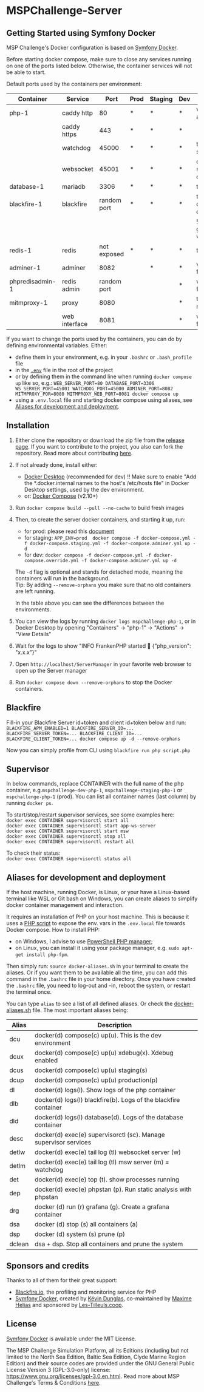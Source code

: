 # MSPChallenge-Server 

## Getting Started using Symfony Docker

MSP Challenge's Docker configuration is based on [Symfony Docker](https://github.com/dunglas/symfony-docker).

Before starting docker compose, make sure to close any services running on one of the ports listed below.
Otherwise, the container services will not be able to start.

Default ports used by the containers per environment:

| Container       | Service       | Port        | Prod | Staging | Dev | remarks                             | 
|-----------------|---------------|-------------|------|---------|-----|-------------------------------------|
| php-1           | caddy http    | 80          | *    | *       | *   | web server / api                    |
|                 | caddy https   | 443         | *    | *       | *   |
|                 | watchdog      | 45000       | *    | *       | *   | to run simulations                  |
|                 | websocket     | 45001       | *    | *       | *   | direct client-server communication  |
| database-1      | mariadb       | 3306        | *    | *       | *   | to store data                       |
| blackfire-1     | blackfire     | random port | *    | *       | *   | to profile, disabled by default     |
|                 |               |             |      |         |     | ! only enabled given req. env. vars |
| redis-1         | redis         | not exposed | *    | *       | *   | to cache                            |
| adminer-1       | adminer       | 8082        |      | *       | *   | web interface for databases         |
| phpredisadmin-1 | redis admin   | random port |      |         | *   | web interface for redis             |
| mitmproxy-1     | proxy         | 8080        |      |         | *   | to monitor network traffic          |
|                 | web interface | 8081        |      |         | *   | web interface for mitmproxy         |

If you want to change the ports used by the containers, you can do by defining environmental variables. Either:
- define them in your environment, e.g. in your `.bashrc` or `.bash_profile` file
- in the [`.env`](.env) file in the root of the project
- or by defining them in the command line when running `docker compose up` like so, e.g.:
  `WEB_SERVER_PORT=80 DATABASE_PORT=3306 WS_SERVER_PORT=45001 WATCHDOG_PORT=45000 ADMINER_PORT=8082 MITMPROXY_POR=8080 MITMPROXY_WEB_PORT=8081 docker compose up`
- using a `.env.local` file and starting docker compose using aliases, see [Aliases for development and deployment](#aliases-for-development-and-deployment).

## Installation

1. Either clone the repository or download the zip file from the [release page](https://github.com/BredaUniversityResearch/MSPChallenge-Server/releases).
   If you want to contribute to the project, you also can fork the repository. Read more about contributing [here](https://community.mspchallenge.info/wiki/Community_Contribution).
2. If not already done, install either:
   - [Docker Desktop](https://www.docker.com/products/docker-desktop/) (recommended for dev)
     !! Make sure to enable "Add the *.docker.internal names to the host's /etc/hosts file" in Docker Desktop settings, used by the dev environment.
   - or: [Docker Compose](https://docs.docker.com/compose/install/) (v2.10+)   
4. Run `docker compose build --pull --no-cache` to build fresh images

5. Then, to create the server docker containers, and starting it up, run:
   - for prod: please read this [document](https://community.mspchallenge.info/wiki/Docker_server_installation)
   - for staging: `APP_ENV=prod  docker compose -f docker-compose.yml -f docker-compose.staging.yml -f docker-compose.adminer.yml up -d`
   - for dev: `docker compose -f docker-compose.yml -f docker-compose.override.yml -f docker-compose.adminer.yml up -d`

   The `-d` flag is optional and stands for detached mode, meaning the containers will run in the background.   
   Tip: By adding `--remove-orphans` you make sure that no old containers are left running.

   In the table above you can see the differences between the environments.

6. You can view the logs by running `docker logs mspchallenge-php-1`, or in Docker Desktop by opening "Containers" -> "php-1" -> "Actions" -> "View Details"
7. Wait for the logs to show "INFO    FrankenPHP started 🐘    {"php_version": "x.x.x"}"
8. Open `http://localhost/ServerManager` in your favorite web browser to open up the Server manager
9. Run `docker compose down --remove-orphans` to stop the Docker containers.

## Blackfire

Fill-in your Blackfire Server id+token and client id+token below and run:<br/>
`BLACKFIRE_APM_ENABLED=1 BLACKFIRE_SERVER_ID=... BLACKFIRE_SERVER_TOKEN=... BLACKFIRE_CLIENT_ID=... BLACKFIRE_CLIENT_TOKEN=... docker compose up -d --remove-orphans`

Now you can simply profile from CLI using `blackfire run php script.php`

## Supervisor

In below commands, replace CONTAINER with the full name of the php container, e.g.`mspchallenge-dev-php-1`,
`mspchallenge-staging-php-1` or `mspchallenge-php-1` (prod). 
You can list all container names (last column) by running `docker ps`.

To start/stop/restart supervisor services, see some examples here:<br/>
`docker exec CONTAINER supervisorctl start all`<br/>
`docker exec CONTAINER supervisorctl start app-ws-server`<br/>
`docker exec CONTAINER supervisorctl start msw`<br/>
`docker exec CONTAINER supervisorctl stop all`<br/>
`docker exec CONTAINER supervisorctl restart all`<br/>

To check their status:<br/>
`docker exec CONTAINER supervisorctl status all`<br/>

## Aliases for development and deployment

If the host machine, running Docker, is Linux, or your have a Linux-based terminal like WSL or Git bash on Windows, you
can create aliases to simplify docker container management and interaction.

It requires an installation of PHP on your host machine. This is because it uses a
[PHP script](docker/export-dotenv-vars/app.php) to expose the env. vars in the `.env.local` file towards Docker compose.
How to install PHP:
- on Windows, I advise to use [PowerShell PHP manager](https://github.com/mlocati/powershell-phpmanager);
- on Linux, you can install it using your package manager, e.g. `sudo apt-get install php-fpm`.

Then simply run: `source docker-aliases.sh` in your terminal to create the aliases.
Or if you want them to be available all the time, you can add this command in the `.bashrc` file in your home directory.
Once you have created the `.bashrc` file, you need to log-out and -in, reboot the system, or restart the terminal once.

You can type `alias` to see a list of all defined aliases. Or check the [docker-aliases.sh](docker-aliases.sh) file.
The most important aliases being:

| Alias   | Description                                                      |
|---------|------------------------------------------------------------------|
| dcu     | docker(d) compose(c) up(u). This is the dev environment          |
| dcux    | docker(d) compose(c) up(u) xdebug(x). Xdebug enabled             |
| dcus    | docker(d) compose(c) up(u) staging(s)                            |
| dcup    | docker(d) compose(c) up(u) production(p)                         |
| dl      | docker(d) logs(l). Show logs of the php container                |
| dlb     | docker(d) logs(l) blackfire(b). Logs of the blackfire container  |
| dld     | docker(d) logs(l) database(d). Logs of the database container    |
| desc    | docker(d) exec(e) supervisorctl (sc). Manage supervisor services |
| detlw   | docker(d) exec(e) tail log (tl) websocket server (w)             |
| detlm   | docker(d) exec(e) tail log (tl) msw server (m) = watchdog        |
| det     | docker(d) exec(e) top (t). show processes running                |
| dep     | docker(d) exec(e) phpstan (p). Run static analysis with phpstan  |
| drg     | docker (d) run (r) grafana (g). Create a grafana container       |
| dsa     | docker (d) stop (s) all containers (a)                           |
| dsp     | docker (d) system (s) prune (p)                                  |
| dclean  | dsa + dsp. Stop all containers and prune the system              | 

## Sponsors and credits

Thanks to all of them for their great support:

- [Blackfire.io](https://blackfire.io/), the profiling and monitoring service for PHP
- [Symfony Docker](https://github.com/dunglas/symfony-docker), created by [Kévin Dunglas](https://dunglas.fr), co-maintained by [Maxime Helias](https://twitter.com/maxhelias) and sponsored by [Les-Tilleuls.coop](https://les-tilleuls.coop).

## License

[Symfony Docker](https://github.com/dunglas/symfony-docker) is available under the MIT License.

The MSP Challenge Simulation Platform, all its Editions (including but not limited to the North Sea Edition,
Baltic Sea Edition, Clyde Marine Region Edition) and their source codes are provided under the GNU General Public
License Version 3 (GPL-3.0-only) license: https://www.gnu.org/licenses/gpl-3.0.en.html.
Read more about MSP Challenge's Terms & Conditions [here](https://community.mspchallenge.info/wiki/Terms_%26_Conditions).
